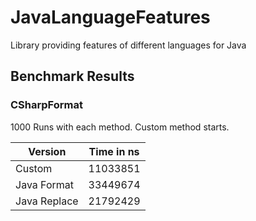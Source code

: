 # JavaLanguageFeatures
Library providing features of different languages for Java

## Benchmark Results ##

### CSharpFormat

1000 Runs with each method. Custom method starts.

Version | Time in ns 
---|---
Custom       | 11033851
Java Format  | 33449674
Java Replace | 21792429